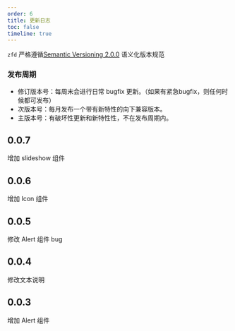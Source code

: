 ```yaml
---
order: 6
title: 更新日志
toc: false
timeline: true
---
```


`zfd` 严格遵循[Semantic Versioning 2.0.0](http://semver.org/lang/zh-CN/) 语义化版本规范

### 发布周期

- 修订版本号：每周末会进行日常 bugfix 更新。（如果有紧急bugfix，则任何时候都可发布）
- 次版本号：每月发布一个带有新特性的向下兼容版本。
- 主版本号：有破坏性更新和新特性性，不在发布周期内。

## 0.0.7

增加 slideshow 组件

## 0.0.6

增加 Icon 组件

## 0.0.5

修改 Alert 组件 bug

## 0.0.4

修改文本说明

## 0.0.3

增加 Alert 组件
